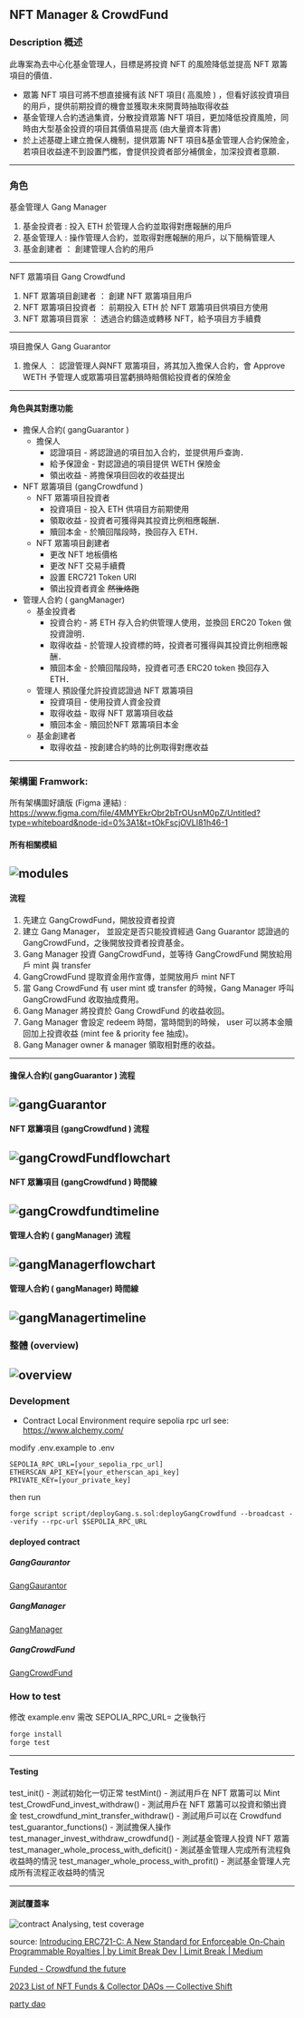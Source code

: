 
## NFT Manager & CrowdFund
### Description 概述
此專案為去中心化基金管理人，目標是將投資 NFT 的風險降低並提高 NFT 眾籌項目的價值．
- 眾籌 NFT 項目可將不想直接擁有該 NFT 項目( 高風險 ) ，但看好該投資項目的用戶，提供前期投資的機會並獲取未來開賣時抽取得收益
- 基金管理人合約透過集資，分散投資眾籌 NFT 項目，更加降低投資風險，同時由大型基金投資的項目其價值易提高 (由大量資本背書)
- 於上述基礎上建立擔保人機制，提供眾籌 NFT 項目&基金管理人合約保險金，若項目收益達不到設置門檻，會提供投資者部分補償金，加深投資者意願．
---
### 角色
基金管理人 Gang Manager
1. 基金投資者 : 投入 ETH 於管理人合約並取得對應報酬的用戶
2. 基金管理人  : 操作管理人合約，並取得對應報酬的用戶，以下簡稱管理人
3. 基金創建者 ： 創建管理人合約的用戶
--- 
NFT 眾籌項目 Gang Crowdfund
1. NFT 眾籌項目創建者 ： 創建 NFT 眾籌項目用戶
2. NFT 眾籌項目投資者 ： 前期投入 ETH 於 NFT 眾籌項目供項目方使用
3. NFT 眾籌項目買家 ： 透過合約鑄造或轉移 NFT，給予項目方手續費
--- 
項目擔保人 Gang Guarantor
1. 擔保人 ： 認證管理人與NFT 眾籌項目，將其加入擔保人合約，會 Approve WETH 予管理人或眾籌項目當虧損時賠償給投資者的保險金
--- 
#### 角色與其對應功能
- 擔保人合約( gangGuarantor )
	- 擔保人
		- 認證項目 - 將認證過的項目加入合約，並提供用戶查詢．
		- 給予保證金 - 對認證過的項目提供 WETH 保險金
		- 領出收益 - 將擔保項目回收的收益提出
- NFT 眾籌項目 (gangCrowdfund )
	- NFT 眾籌項目投資者
		- 投資項目 - 投入 ETH 供項目方前期使用
		- 領取收益 - 投資者可獲得與其投資比例相應報酬．
		- 贖回本金 -  於贖回階段時，換回存入 ETH．
	- NFT 眾籌項目創建者
		- 更改 NFT 地板價格
		- 更改 NFT 交易手續費
		- 設置 ERC721 Token URI
		- 領出投資者資金 ~~然後烙跑~~
- 管理人合約 ( gangManager)
	- 基金投資者
		- 投資合約 - 將  ETH 存入合約供管理人使用，並換回 ERC20 Token 做投資證明．
		- 取得收益 - 於管理人投資標的時，投資者可獲得與其投資比例相應報酬．
		- 贖回本金  - 於贖回階段時，投資者可憑 ERC20 token 換回存入 ETH．
	- 管理人
		預設僅允許投資認證過 NFT 眾籌項目
		- 投資項目 - 使用投資人資金投資 
		- 取得收益 - 取得 NFT 眾籌項目收益
		- 贖回本金 - 贖回於NFT 眾籌項目本金
	- 基金創建者
		- 取得收益 - 按創建合約時的比例取得對應收益
--- 
### 架構圖 Framwork:
 所有架構圖好讀版 (Figma 連結) : 
https://www.figma.com/file/4MMYEkrObr2bTrOUsnM0pZ/Untitled?type=whiteboard&node-id=0%3A1&t=tOkFscjOVLI81h46-1

#### 所有相關模組
![modules](readmeImgs/modules.png)
---
#### 流程
1. 先建立 GangCrowdFund，開放投資者投資
2. 建立 Gang Manager， 並設定是否只能投資經過 Gang Guarantor 認證過的 GangCrowdFund，之後開放投資者投資基金。
3. Gang Manager 投資 GangCrowdFund，並等待 GangCrowdFund 開放給用戶 mint 與 transfer
4. GangCrowdFund 提取資金用作宣傳，並開放用戶 mint NFT
5. 當 Gang CrowdFund 有 user mint 或 transfer 的時候，Gang Manager 呼叫 GangCrowdFund 收取抽成費用。
6. Gang Manager 將投資於 Gang CrowdFund 的收益收回。
7. Gang Manager 會設定 redeem 時間，當時間到的時候， user 可以將本金贖回加上投資收益 (mint fee & priority fee 抽成)。
8. Gang Manager owner & manager 領取相對應的收益。
---
#### 擔保人合約( gangGuarantor ) 流程
![gangGuarantor](readmeImgs/gangGuarantor.png)
---
#### NFT 眾籌項目 (gangCrowdfund ) 流程
![gangCrowdFundflowchart](readmeImgs/gangCrowdFundflowchart.png)
---
#### NFT 眾籌項目 (gangCrowdfund ) 時間線
![gangCrowdfundtimeline](readmeImgs/gangCrowdfundtimeline.png)
---
#### 管理人合約 ( gangManager) 流程
![gangManagerflowchart](readmeImgs/gangManagerflowchart.png)
---
#### 管理人合約 ( gangManager) 時間線
![gangManagertimeline](readmeImgs/gangManagertimeline.png)
---
### 整體 (overview) 
![overview](readmeImgs/overview.png)
---

### Development
- Contract Local Environment
require sepolia rpc url
see: https://www.alchemy.com/

modify .env.example to .env
```env
SEPOLIA_RPC_URL=[your_sepolia_rpc_url]
ETHERSCAN_API_KEY=[your_etherscan_api_key]
PRIVATE_KEY=[your_private_key]
```

then run
```
forge script script/deployGang.s.sol:deployGangCrowdfund --broadcast --verify --rpc-url $SEPOLIA_RPC_URL
```

#### deployed contract

##### GangGaurantor
[GangGaurantor](https://sepolia.etherscan.io/address/0x5062622c155bea42971f92ee8df8b273c51a125b)
##### GangManager
[GangManager](https://sepolia.etherscan.io/address/0x51cb2823bda6f0068110af5f4e81a67b6f5c1998)
##### GangCrowdFund
[GangCrowdFund](https://sepolia.etherscan.io/address/0xaa08a65a041d97e207a5e344ca3a9069b6238c61)

### How to test
修改 example.env
需改 SEPOLIA_RPC_URL=
之後執行
```sh
forge install
forge test
```
---
#### Testing
test_init() - 測試初始化一切正常
testMint() - 測試用戶在 NFT 眾籌可以 Mint
test_CrowdFund_invest_withdraw() - 測試用戶在 NFT 眾籌可以投資和領出資金
test_crowdfund_mint_transfer_withdraw() - 測試用戶可以在 Crowdfund
test_guarantor_functions() - 測試擔保人操作
test_manager_invest_withdraw_crowdfund() - 測試基金管理人投資 NFT 眾籌
test_manager_whole_process_with_deficit() - 測試基金管理人完成所有流程負收益時的情況
test_manager_whole_process_with_profit() - 測試基金管理人完成所有流程正收益時的情況

---
#### 測試覆蓋率
![contract Analysing, test coverage](readmeImgs/forgetestcoverage.png)




source:
[Introducing ERC721-C: A New Standard for Enforceable On-Chain Programmable Royalties | by Limit Break Dev | Limit Break | Medium](https://medium.com/limit-break/introducing-erc721-c-a-new-standard-for-enforceable-on-chain-programmable-royalties-defaa127410)

[Funded - Crowdfund the future](https://funded.app/)

[2023 List of NFT Funds & Collector DAOs — Collective Shift](https://collectiveshift.io/nft/nft-funds-and-collector-dao-list/)

[party dao](https://github.com/PartyDAO)
